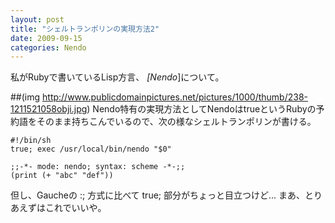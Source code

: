 ```yaml
---
layout: post
title: "シェルトランポリンの実現方法2"
date: 2009-09-15
categories: Nendo
---
```

私がRubyで書いているLisp方言、 *[Nendo*]について。

##(img http://www.publicdomainpictures.net/pictures/1000/thumb/238-1211521058obji.jpg)
Nendo特有の実現方法としてNendoはtrueというRubyの予約語をそのまま持ちこんでいるので、次の様なシェルトランポリンが書ける。
```
#!/bin/sh
true; exec /usr/local/bin/nendo "$0"

;;-*- mode: nendo; syntax: scheme -*-;;
(print (+ "abc" "def"))

```

但し、Gaucheの :; 方式に比べて true; 部分がちょっと目立つけど...
まあ、とりあえずはこれでいいや。
